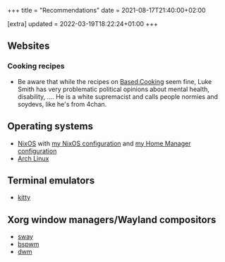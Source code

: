 +++
title = "Recommendations"
date = 2021-08-17T21:40:00+02:00

[extra]
updated = 2022-03-19T18:22:24+01:00
+++
## Websites

### Cooking recipes

- Be aware that while the recipes on [Based.Cooking](https://based.cooking) seem fine, Luke Smith has very problematic political opinions about mental health, disability, …. He is a white supremacist and calls people normies and soydevs, like he's from 4chan.

## Operating systems

- [NixOS](https://nixos.org/) with [my NixOS configuration](https://codeberg.org/annaaurora/nixos-config) and [my Home Manager configuration](https://codeberg.org/annaaurora/home-manager-config)
- [Arch Linux](https://archlinux.org/)

## Terminal emulators

- [kitty](https://sw.kovidgoyal.net/kitty/)

## Xorg window managers/Wayland compositors

- [sway](https://github.com/swaywm/sway)
- [bspwm](https://github.com/baskerville/bspwm)
- [dwm](https://dwm.suckless.org/)
